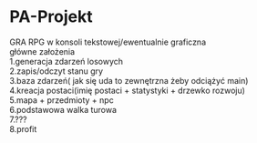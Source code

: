 # PA-Projekt    
GRA RPG w konsoli tekstowej/ewentualnie graficzna     
główne założenia  
1.generacja zdarzeń losowych  
2.zapis/odczyt stanu gry    
3.baza zdarzeń( jak się uda to zewnętrzna żeby odciążyć main)     
4.kreacja postaci(imię postaci + statystyki + drzewko rozwoju)    
5.mapa + przedmioty + npc   
6.podstawowa walka turowa   
7.???     
8.profit      
